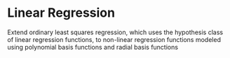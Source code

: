 # Linear Regression
Extend ordinary least squares regression, which uses the hypothesis class of linear regression functions, to non-linear regression functions modeled using polynomial basis functions and radial basis functions
